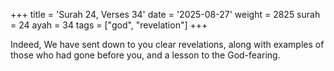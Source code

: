 +++
title = 'Surah 24, Verses 34'
date = '2025-08-27'
weight = 2825
surah = 24
ayah = 34
tags = ["god", "revelation"]
+++

Indeed, We have sent down to you clear revelations, along with examples of those who had gone before you, and a lesson to the God-fearing.